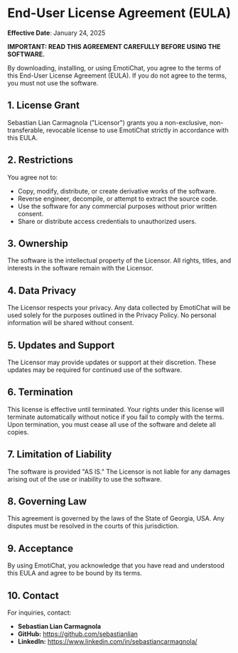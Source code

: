# End-User License Agreement (EULA)

**Effective Date**: January 24, 2025

**IMPORTANT: READ THIS AGREEMENT CAREFULLY BEFORE USING THE SOFTWARE.**

By downloading, installing, or using EmotiChat, you agree to the terms of this End-User License Agreement (EULA). If you do not agree to the terms, you must not use the software.

## **1. License Grant**
Sebastian Lian Carmagnola ("Licensor") grants you a non-exclusive, non-transferable, revocable license to use EmotiChat strictly in accordance with this EULA.

## **2. Restrictions**
You agree not to:
- Copy, modify, distribute, or create derivative works of the software.
- Reverse engineer, decompile, or attempt to extract the source code.
- Use the software for any commercial purposes without prior written consent.
- Share or distribute access credentials to unauthorized users.

## **3. Ownership**
The software is the intellectual property of the Licensor. All rights, titles, and interests in the software remain with the Licensor.

## **4. Data Privacy**
The Licensor respects your privacy. Any data collected by EmotiChat will be used solely for the purposes outlined in the Privacy Policy. No personal information will be shared without consent.

## **5. Updates and Support**
The Licensor may provide updates or support at their discretion. These updates may be required for continued use of the software.

## **6. Termination**
This license is effective until terminated. Your rights under this license will terminate automatically without notice if you fail to comply with the terms. Upon termination, you must cease all use of the software and delete all copies.

## **7. Limitation of Liability**
The software is provided "AS IS." The Licensor is not liable for any damages arising out of the use or inability to use the software.

## **8. Governing Law**
This agreement is governed by the laws of the State of Georgia, USA. Any disputes must be resolved in the courts of this jurisdiction.

## **9. Acceptance**
By using EmotiChat, you acknowledge that you have read and understood this EULA and agree to be bound by its terms.

## **10. Contact**
For inquiries, contact:
- **Sebastian Lian Carmagnola**
- **GitHub:** https://github.com/sebastianlian
- **LinkedIn:** https://www.linkedin.com/in/sebastiancarmagnola/

